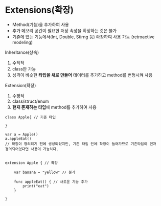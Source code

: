 # Extensions(확장)
- Method(기능)을 추가하여 사용
- 추가 메모리 공간이 필요한 저장 속성을 확장하는 것은 불가
- 기존에 있는 기능에서(Int, Double, Stirng 등) 확장하여 사용 가능 (retroactive modeling)

Inheritance(상속)
1) 수직적
2) class만 가능
3) 성격이 비슷한 **타입을 새로 만들어** 데이터를 추가하고 method를 변형시켜 사용

Extension(확장)
1) 수평적
2) class/struct/enum
3) **현재 존재하는 타입**에 method를 추가하여 사용 


```
class Apple{ // 기존 타입
    
}

var a = Apple()
a.appleEat() 
// 확장이 정의되기 전에 생성되었지만, 기존 타입 안에 확장이 들어가므로 기존타입이 먼저 정의되어있다면 사용이 가능하다. 


extension Apple { // 확장

    var banana = "yellow" // 불가
 
    func appleEat() { // 새로운 기능 추가
        print("eat")
    }
    
}

```


